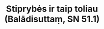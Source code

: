 ---
layout: page
title: 'Stiprybės ir taip toliau (Balādisuttaṃ, SN 51.1)'
category: susijusios suttos
index: Viršžmogiškų galių pagrindai (iddhipādā)
sortIndex: 51001
tags:
  - Viršžmogiškų galių pagrindai (iddhipādā)
suttacentral: sn51.1
---